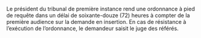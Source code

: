 Le président du tribunal de première instance rend une ordonnance à pied de requête dans un délai de soixante-douze (72) heures à compter de la première audience sur la demande en insertion.
En cas de résistance à l’exécution de l’ordonnance, le demandeur saisit le juge des référés.